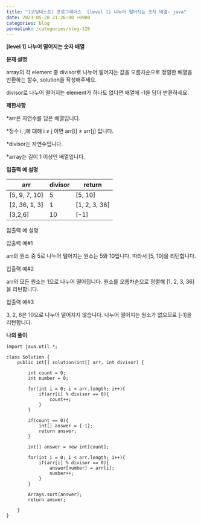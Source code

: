 ```yaml
---
title: "[코딩테스트] 프로그래머스  [level 1] 나누어 떨어지는 숫자 배열- java"
date: 2023-05-28 21:26:00 +0900
categories: blog
permalink: /categories/blog-126
---
```



**[level 1] 나누어 떨어지는 숫자 배열**



**문제 설명**

array의 각 element 중 divisor로 나누어 떨어지는 값을 오름차순으로 정렬한 배열을 반환하는 함수, solution을 작성해주세요.

divisor로 나누어 떨어지는 element가 하나도 없다면 배열에 -1을 담아 반환하세요.


**제한사항**

*arr은 자연수를 담은 배열입니다.

*정수 i, j에 대해 i ≠ j 이면 arr[i] ≠ arr[j] 입니다.

*divisor는 자연수입니다.

*array는 길이 1 이상인 배열입니다.


**입출력 예 설명**

|arr	|divisor	|return|
|---|---|---|
|[5, 9, 7, 10]|	5|	[5, 10]|
|[2, 36, 1, 3]	|1	|[1, 2, 3, 36]|
|[3,2,6]	|10|	[-1]|


입출력 예 설명

입출력 예#1

arr의 원소 중 5로 나누어 떨어지는 원소는 5와 10입니다. 따라서 [5, 10]을 리턴합니다.

입출력 예#2

arr의 모든 원소는 1으로 나누어 떨어집니다. 원소를 오름차순으로 정렬해 [1, 2, 3, 36]을 리턴합니다.

입출력 예#3

3, 2, 6은 10으로 나누어 떨어지지 않습니다. 나누어 떨어지는 원소가 없으므로 [-1]을 리턴합니다.


**나의 풀이**

```
import java.util.*;

class Solution {
    public int[] solution(int[] arr, int divisor) {
        
        int count = 0;
        int number = 0;
        
        for(int i = 0; i < arr.length; i++){
            if(arr[i] % divisor == 0){
                count++;
            }
        }
        
        if(count == 0){
            int[] answer = {-1};
            return answer;
        }
        
        int[] answer = new int[count];
        
        for(int i = 0; i < arr.length; i++){
            if(arr[i] % divisor == 0){
                answer[number] = arr[i];
                number++;
            }
        }
        
        Arrays.sort(answer);
        return answer;
        
    }
}
```


